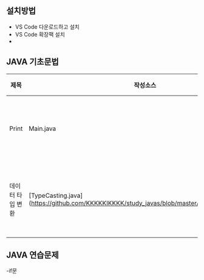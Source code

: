 ## 설치방법
- VS Code 다운로드하고 설치 
- VS Code 확장팩 설치 
- []()
## JAVA 기초문법
| 제목 | 작성소스 | 설명 | 비고 |
| --- | --- |--- | --- |
| Print | Main.java| 화면에 문자 출력 | |
| 데이터 타입 변환 | [TypeCasting.java] (https://github.com/KKKKKIKKKK/study_javas/blob/master/src/TypeCasting.java)| 데이터 타입을 변경 | --- |
## JAVA 연습문제 
-if문
## 

